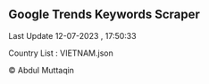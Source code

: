 

## Google Trends Keywords Scraper 
 
Last Update 12-07-2023 , 17:50:33

Country List :
VIETNAM.json



© Abdul Muttaqin 
